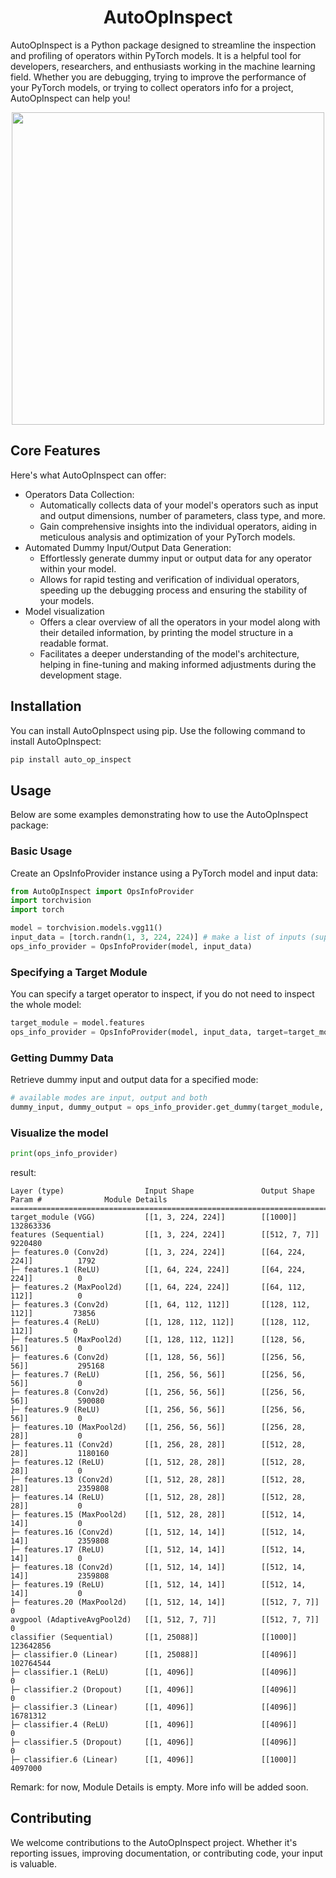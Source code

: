 <div align="center">

# AutoOpInspect
</div>

AutoOpInspect is a Python package designed to streamline the inspection and profiling of operators within PyTorch models. It is a helpful tool for developers, researchers, and enthusiasts working in the machine learning field. Whether you are debugging, trying to improve the performance of your PyTorch models, or trying to collect operators info for a project, AutoOpInspect can help you!

<div align="center">
  <img src="./assets/AutoOpInspect_logo.png" width="500"/>
</div>


## Core Features

Here's what AutoOpInspect can offer:

- Operators Data Collection:
  - Automatically collects data of your model's operators such as input and output dimensions, number of parameters, class type, and more.
  - Gain comprehensive insights into the individual operators, aiding in meticulous analysis and optimization of your PyTorch models.
- Automated Dummy Input/Output Data Generation:
  - Effortlessly generate dummy input or output data for any operator within your model.
  - Allows for rapid testing and verification of individual operators, speeding up the debugging process and ensuring the stability of your models.
- Model visualization
  - Offers a clear overview of all the operators in your model along with their detailed information, by printing the model structure in a readable format.
  - Facilitates a deeper understanding of the model's architecture, helping in fine-tuning and making informed adjustments during the development stage.

## Installation

You can install AutoOpInspect using pip. Use the following command to install AutoOpInspect:

``` bash
pip install auto_op_inspect
```

## Usage

Below are some examples demonstrating how to use the AutoOpInspect package:

### Basic Usage

Create an OpsInfoProvider instance using a PyTorch model and input data:

``` python
from AutoOpInspect import OpsInfoProvider
import torchvision
import torch

model = torchvision.models.vgg11()
input_data = [torch.randn(1, 3, 224, 224)] # make a list of inputs (supports multiple inputs)
ops_info_provider = OpsInfoProvider(model, input_data)
```

### Specifying a Target Module

You can specify a target operator to inspect, if you do not need to inspect the whole model:

``` python
target_module = model.features
ops_info_provider = OpsInfoProvider(model, input_data, target=target_module)
```

### Getting Dummy Data

Retrieve dummy input and output data for a specified mode:

``` python
# available modes are input, output and both
dummy_input, dummy_output = ops_info_provider.get_dummy(target_module, mode='both')
```

### Visualize the model

``` python
print(ops_info_provider)
```

result:

```
Layer (type)                  Input Shape               Output Shape              Param #              Module Details
=================================================================================================================================
target_module (VGG)           [[1, 3, 224, 224]]        [[1000]]                  132863336
features (Sequential)         [[1, 3, 224, 224]]        [[512, 7, 7]]             9220480
├─ features.0 (Conv2d)        [[1, 3, 224, 224]]        [[64, 224, 224]]          1792
├─ features.1 (ReLU)          [[1, 64, 224, 224]]       [[64, 224, 224]]          0
├─ features.2 (MaxPool2d)     [[1, 64, 224, 224]]       [[64, 112, 112]]          0
├─ features.3 (Conv2d)        [[1, 64, 112, 112]]       [[128, 112, 112]]         73856
├─ features.4 (ReLU)          [[1, 128, 112, 112]]      [[128, 112, 112]]         0
├─ features.5 (MaxPool2d)     [[1, 128, 112, 112]]      [[128, 56, 56]]           0
├─ features.6 (Conv2d)        [[1, 128, 56, 56]]        [[256, 56, 56]]           295168
├─ features.7 (ReLU)          [[1, 256, 56, 56]]        [[256, 56, 56]]           0
├─ features.8 (Conv2d)        [[1, 256, 56, 56]]        [[256, 56, 56]]           590080
├─ features.9 (ReLU)          [[1, 256, 56, 56]]        [[256, 56, 56]]           0
├─ features.10 (MaxPool2d)    [[1, 256, 56, 56]]        [[256, 28, 28]]           0
├─ features.11 (Conv2d)       [[1, 256, 28, 28]]        [[512, 28, 28]]           1180160
├─ features.12 (ReLU)         [[1, 512, 28, 28]]        [[512, 28, 28]]           0
├─ features.13 (Conv2d)       [[1, 512, 28, 28]]        [[512, 28, 28]]           2359808
├─ features.14 (ReLU)         [[1, 512, 28, 28]]        [[512, 28, 28]]           0
├─ features.15 (MaxPool2d)    [[1, 512, 28, 28]]        [[512, 14, 14]]           0
├─ features.16 (Conv2d)       [[1, 512, 14, 14]]        [[512, 14, 14]]           2359808
├─ features.17 (ReLU)         [[1, 512, 14, 14]]        [[512, 14, 14]]           0
├─ features.18 (Conv2d)       [[1, 512, 14, 14]]        [[512, 14, 14]]           2359808
├─ features.19 (ReLU)         [[1, 512, 14, 14]]        [[512, 14, 14]]           0
├─ features.20 (MaxPool2d)    [[1, 512, 14, 14]]        [[512, 7, 7]]             0
avgpool (AdaptiveAvgPool2d)   [[1, 512, 7, 7]]          [[512, 7, 7]]             0
classifier (Sequential)       [[1, 25088]]              [[1000]]                  123642856
├─ classifier.0 (Linear)      [[1, 25088]]              [[4096]]                  102764544
├─ classifier.1 (ReLU)        [[1, 4096]]               [[4096]]                  0
├─ classifier.2 (Dropout)     [[1, 4096]]               [[4096]]                  0
├─ classifier.3 (Linear)      [[1, 4096]]               [[4096]]                  16781312
├─ classifier.4 (ReLU)        [[1, 4096]]               [[4096]]                  0
├─ classifier.5 (Dropout)     [[1, 4096]]               [[4096]]                  0
├─ classifier.6 (Linear)      [[1, 4096]]               [[1000]]                  4097000
```

Remark: for now, Module Details is empty. More info will be added soon.

## Contributing

We welcome contributions to the AutoOpInspect project. Whether it's reporting issues, improving documentation, or contributing code, your input is valuable.